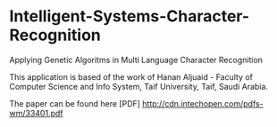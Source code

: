 Intelligent-Systems-Character-Recognition
=========================================

Applying Genetic Algoritms in Multi Language Character Recognition 

This application is based of the work of Hanan Aljuaid - Faculty of Computer Science and Info System, Taif University, Taif, Saudi Arabia.

The paper can be found here [PDF] http://cdn.intechopen.com/pdfs-wm/33401.pdf
